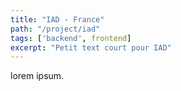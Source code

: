 ```yaml
---
title: "IAD - France"
path: "/project/iad"
tags: ['backend', frontend]
excerpt: "Petit text court pour IAD"
---
```

lorem ipsum.
